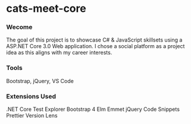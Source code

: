 # cats-meet-core

### Wecome
The goal of this project is to showcase C# & JavaScript skillsets using a ASP.NET Core 3.0 Web application. 
I chose a social platform as a project idea as this aligns with my career interests.

### Tools
Bootstrap, jQuery, VS Code

### Extensions Used
.NET Core Test Explorer
Bootstrap 4
Elm Emmet
jQuery Code Snippets
Prettier
Version Lens

